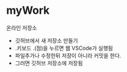 # myWork
온라인 저장소

+ 깃허브에서 새 저장소 만들기
+ .키보드 .(점)을 누르면 웹 VSCode가 실행됨
+ 파일추가나 수정한뒤 저장이 아니라 커밋을 한다.
+ 그러면 깃허브 저장소에 저장됨